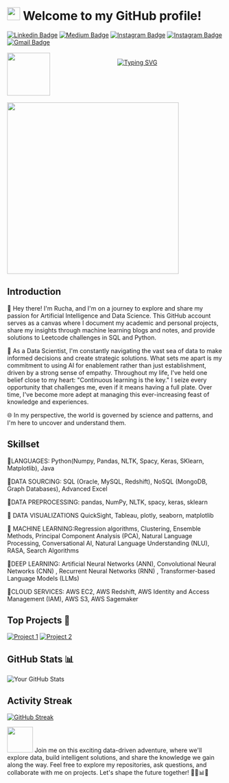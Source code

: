 # <img src="https://emojis.slackmojis.com/emojis/images/1531849430/4246/blob-sunglasses.gif?1531849430" width="30"/> Welcome to my GitHub profile!

[![Linkedin Badge](https://img.shields.io/badge/-ruchatare-blue?style=flat&logo=Linkedin&logoColor=white&link=https://www.linkedin.com/in/ruchastare/)](https://www.linkedin.com/in/ruchastare/)
[![Medium Badge](https://img.shields.io/badge/-@ruchatare-000000?style=flat&labelColor=000000&logo=Medium&link=https://medium.com/@ruchatare)](https://medium.com/@ruchatare)
[![Instagram Badge](https://img.shields.io/badge/-@rucharoams-purple?style=flat&logo=instagram&logoColor=white&link=https://instagram.com/rucharoams/)](https://www.instagram.com/rucharoams/)
[![Instagram Badge](https://img.shields.io/badge/-@ai.supremacy-purple?style=flat&logo=instagram&logoColor=white&link=https://instagram.com/ai.supremacy/)](https://www.instagram.com/ai.supremacy)
[![Gmail Badge](https://img.shields.io/badge/-ruchatare-c14438?style=flat&logo=Gmail&logoColor=white&link=mailto:tarerucha8@gmail.com)](mailto:tarerucha8@gmail.com)

 <!--Header-->

<a href="https://github.com/RuchaTare">
<img src="https://media.tenor.com/zhIZszouG8QAAAAi/line-divider.gif" width="100%" height="2px"/>
</a>
<br/>
<a href="https://github.com/RuchaTare"> 
 <img align="left" src="https://user-images.githubusercontent.com/74038190/212284087-bbe7e430-757e-4901-90bf-4cd2ce3e1852.gif" width="100">    
</a>
<p align="center">
 
<a href="https://github.com/RuchaTare"> 
 <img src="https://readme-typing-svg.demolab.com?font=Georgia&size=18&duration=3000&pause=100&multiline=true&width=700&height=120&lines=Rucha+Tare;Edinburgh+,+UK;Data+Scientist+,XCM.+Ex+:+Amazon+,UBS;MSc+Artificial+Intelligence+,Heriot-Watt+University+,+Edinburgh;Area+Of+Interest+:+NLP+,+Conversational+AI+,+LLMs; " alt="Typing SVG" />
</a>

<br/>

<a href="https://github.com/RuchaTare">
<img src="https://media.tenor.com/zhIZszouG8QAAAAi/line-divider.gif" width="100%" height="2px"/>
</a>



<p align="left"> 
<img src="https://media.giphy.com/media/5k5vZwRFZR5aZeniqb/giphy.gif" width="400"> 

## Introduction

👋 Hey there! I'm Rucha, and I'm on a journey to explore and share my passion for Artificial Intelligence and Data Science. This GitHub account serves as a canvas where I document my academic and personal projects, share my insights through machine learning blogs and notes, and provide solutions to Leetcode challenges in SQL and Python.

🤖 As a Data Scientist, I'm constantly navigating the vast sea of data to make informed decisions and create strategic solutions. What sets me apart is my commitment to using AI for enablement rather than just establishment, driven by a strong sense of empathy. Throughout my life, I've held one belief close to my heart: "Continuous learning is the key." I seize every opportunity that challenges me, even if it means having a full plate. Over time, I've become more adept at managing this ever-increasing feast of knowledge and experiences.

🌐 In my perspective, the world is governed by science and patterns, and I'm here to uncover and understand them.

## Skillset
📌LANGUAGES: Python(Numpy, Pandas, NLTK, Spacy, Keras, SKlearn, Matplotlib), Java

📌DATA SOURCING: SQL (Oracle, MySQL, Redshift), NoSQL (MongoDB, Graph Databases), Advanced Excel

📌DATA PREPROCESSING: pandas, NumPy, NLTK, spacy, keras, sklearn

📌 DATA VISUALIZATIONS  QuickSight, Tableau, plotly, seaborn, matplotlib

📌 MACHINE LEARNING:Regression algorithms, Clustering, Ensemble Methods, Principal Component Analysis (PCA), Natural Language Processing, Conversational AI, Natural Language Understanding (NLU), RASA, Search Algorithms

📌DEEP LEARNING: Artificial Neural Networks (ANN), Convolutional Neural Networks (CNN) , Recurrent Neural Networks (RNN) , Transformer-based Language Models (LLMs) 

📌CLOUD SERVICES: AWS EC2, AWS Redshift, AWS Identity and Access Management (IAM), AWS S3, AWS Sagemaker

## Top Projects 🚀

[![Project 1](https://github-readme-stats.vercel.app/api/pin/?username=RuchaTare&repo=F21MP-MastersProject)](https://github.com/RuchaTare/F21MP-MastersProject)
[![Project 2](https://github-readme-stats.vercel.app/api/pin/?username=RuchaTare&repo=neural-networks-from-scratch)](https://github.com/RuchaTare/neural-networks-from-scratch)

## GitHub Stats 📊

![Your GitHub Stats](https://github-readme-stats.vercel.app/api?username=RuchaTare&show_icons=true)

## Activity Streak
[![GitHub Streak](https://github-readme-streak-stats.herokuapp.com?user=RuchaTare&date_format=j%20M%5B%20Y%5D)](https://git.io/streak-stats)

<img src="https://media.giphy.com/media/LnQjpWaON8nhr21vNW/giphy.gif" width="60"> Join me on this exciting data-driven adventure, where we'll explore data, build intelligent solutions, and share the knowledge we gain along the way. Feel free to explore my repositories, ask questions, and collaborate with me on projects. Let's shape the future together! 👩‍🔬📊🤖



